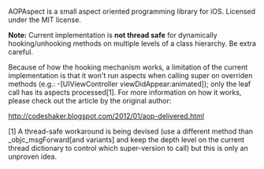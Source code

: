 AOPAspect is a small aspect oriented programming library for iOS. Licensed under the MIT license.

**Note:** Current implementation is **not thread safe** for dynamically hooking/unhooking methods on multiple levels of a class hierarchy. Be extra careful.

Because of how the hooking mechanism works, a limitation of the current implementation is that it won't run aspects when calling super on overriden methods (e.g.: -[UIViewController viewDidAppear:animated]); only the leaf call has its aspects processed[1].
For more information on how it works, please check out the article by the original author:

<http://codeshaker.blogspot.com/2012/01/aop-delivered.html>



[1] A thread-safe workaround is being devised (use a different method than _objc_msgForward[and variants] and keep the depth level on the current thread dictionary to control which super-version to call) but this is only an unproven idea.
